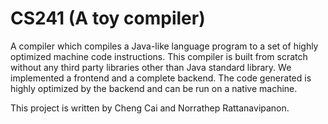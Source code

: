 # CS241 (A toy compiler)
A compiler which compiles a Java-like language program to a set of highly optimized machine code instructions. This compiler is built from scratch without any third party libraries other than Java standard library. We implemented a frontend and a complete backend. The code generated is highly optimized by the backend and can be run on a native machine.

This project is written by Cheng Cai and 	Norrathep Rattanavipanon.
